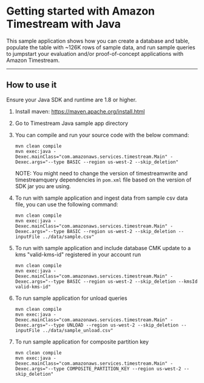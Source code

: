 # Getting started with Amazon Timestream with Java

This sample application shows how you can create a database and table, populate the table with ~126K rows of sample data, and run sample queries to jumpstart your evaluation and/or proof-of-concept applications with Amazon Timestream.

----
## How to use it

Ensure your Java SDK and runtime are 1.8 or higher.

1. Install maven: https://maven.apache.org/install.html

1. Go to Timestream Java sample app directory

1. You can compile and run your source code with the below command:
    ```shell
   mvn clean compile
   mvn exec:java -Dexec.mainClass="com.amazonaws.services.timestream.Main" -Dexec.args="--type BASIC --region us-west-2 --skip_deletion"
    ``` 
   NOTE: You might need to change the version of timestreamwrite and timestreamquery dependencies in `pom.xml` file based on the version of SDK jar you are using.
   
1. To run with sample application and ingest data from sample csv data file, you can use the following command: 
   ```shell
   mvn clean compile
   mvn exec:java -Dexec.mainClass="com.amazonaws.services.timestream.Main" -Dexec.args="--type BASIC --region us-west-2 --skip_deletion --inputFile ../data/sample.csv"
   ``` 

1. To run with sample application and include database CMK update to a kms "valid-kms-id" registered in your account run  
   ```shell
   mvn clean compile
   mvn exec:java -Dexec.mainClass="com.amazonaws.services.timestream.Main" -Dexec.args="--type BASIC --region us-west-2 --skip_deletion --kmsId valid-kms-id"
   ``` 
1. To run sample application for unload queries
   ```shell
   mvn clean compile
   mvn exec:java -Dexec.mainClass="com.amazonaws.services.timestream.Main" -Dexec.args="--type UNLOAD --region us-west-2 --skip_deletion --inputFile ../data/sample_unload.csv"
   ``` 
1. To run sample application for composite partition key
   ```shell
   mvn clean compile
   mvn exec:java -Dexec.mainClass="com.amazonaws.services.timestream.Main" -Dexec.args="--type COMPOSITE_PARTITION_KEY --region us-west-2 --skip_deletion"
   ```
